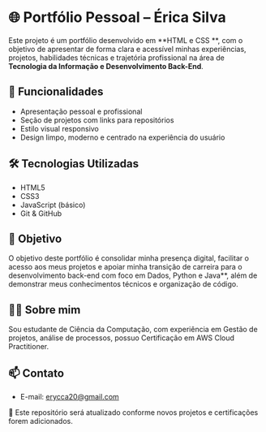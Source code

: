# 🌐 Portfólio Pessoal – Érica Silva

Este projeto é um portfólio desenvolvido em **HTML e CSS **, com o objetivo de apresentar de forma clara e acessível minhas experiências, projetos, habilidades técnicas e trajetória profissional na área de **Tecnologia da Informação e Desenvolvimento Back-End**.

## 🚀 Funcionalidades

- Apresentação pessoal e profissional
- Seção de projetos com links para repositórios
- Estilo visual responsivo
- Design limpo, moderno e centrado na experiência do usuário

## 🛠️ Tecnologias Utilizadas

- HTML5
- CSS3
- JavaScript (básico)
- Git & GitHub

## 📌 Objetivo

O objetivo deste portfólio é consolidar minha presença digital, facilitar o acesso aos meus projetos e apoiar minha transição de carreira para o desenvolvimento back-end com foco em Dados, Python e Java**, além de demonstrar meus conhecimentos técnicos e organização de código.

## 👩‍💻 Sobre mim

Sou estudante de Ciência da Computação, com experiência em Gestão de projetos, análise de processos, possuo Certificação em  AWS Cloud Practitioner.

## 📫 Contato

- E-mail: erycca20@gmail.com


📝 Este repositório será atualizado conforme novos projetos e certificações forem adicionados.

